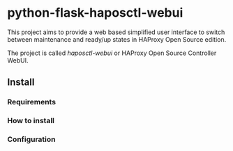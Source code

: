 # python-flask-haposctl-webui

This project aims to provide a web based simplified user interface to switch between maintenance and ready/up states
in HAProxy Open Source edition.

The project is called _haposctl-webui_ or HAProxy Open Source Controller WebUI.

## Install

### Requirements

### How to install

### Configuration
